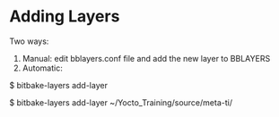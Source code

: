 # Adding Layers

Two ways:

1. Manual: edit bblayers.conf file and add the new layer to BBLAYERS
2. Automatic: 

$ bitbake-layers add-layer <path-to-new-layer>

$ bitbake-layers add-layer ~/Yocto_Training/source/meta-ti/
